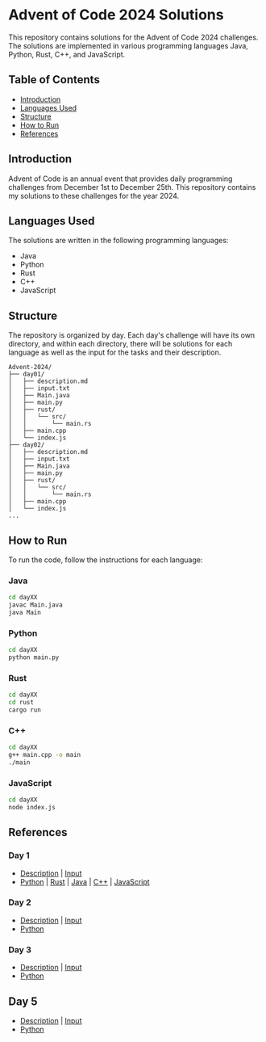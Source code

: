 # Advent of Code 2024 Solutions

This repository contains solutions for the Advent of Code 2024 challenges. The solutions are implemented in various programming languages Java, Python, Rust, C++, and JavaScript.

## Table of Contents

- [Introduction](#introduction)
- [Languages Used](#languages-used)
- [Structure](#structure)
- [How to Run](#how-to-run)
- [References](#references)

## Introduction

Advent of Code is an annual event that provides daily programming challenges from December 1st to December 25th. This repository contains my solutions to these challenges for the year 2024.

## Languages Used

The solutions are written in the following programming languages:
- Java
- Python
- Rust
- C++
- JavaScript

## Structure

The repository is organized by day. Each day's challenge will have its own directory, and within each directory, there will be solutions for each language as well as the input for the tasks and their description.

```
Advent-2024/
├── day01/
│   ├── description.md
│   ├── input.txt
│   ├── Main.java
│   ├── main.py
│   ├── rust/
│   │   └── src/
│   │       └── main.rs
│   ├── main.cpp
│   └── index.js
├── day02/
│   ├── description.md
│   ├── input.txt
│   ├── Main.java
│   ├── main.py
│   ├── rust/
│   │   └── src/
│   │       └── main.rs
│   ├── main.cpp
│   └── index.js
...
```

## How to Run

To run the code, follow the instructions for each language:

### Java
```sh
cd dayXX
javac Main.java
java Main
```

### Python
```sh
cd dayXX
python main.py
```

### Rust
```sh
cd dayXX
cd rust
cargo run
```

### C++
```sh
cd dayXX
g++ main.cpp -o main
./main
```

### JavaScript
```sh
cd dayXX
node index.js
```

## References

### Day 1
- [Description](./day01/description.md) | [Input](./day01/input.txt)
- [Python](./day01/main.py) | [Rust](./day01/rust/src/main.rs) | [Java](./day01/Main.java) | [C++](./day01/main.cpp) | [JavaScript](./day01/index.js)

### Day 2
- [Description](./day02/description.md) | [Input](./day02/input.txt)
- [Python](./day02/main.py)

### Day 3
- [Description](./day03/description.md) | [Input](./day03/input.txt)
- [Python](./day03/main.py)

## Day 5
- [Description](./day05/description.md) | [Input](./day05/input.txt)
- [Python](./day05/main.py)